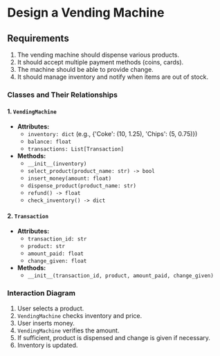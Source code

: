 # Design a Vending Machine

## Requirements

1. The vending machine should dispense various products.
2. It should accept multiple payment methods (coins, cards).
3. The machine should be able to provide change.
4. It should manage inventory and notify when items are out of stock.

### Classes and Their Relationships

#### 1. `VendingMachine`

- **Attributes:**
  - `inventory: dict` (e.g., {'Coke': (10, 1.25), 'Chips': (5, 0.75)})
  - `balance: float`
  - `transactions: List[Transaction]`
- **Methods:**
  - `__init__(inventory)`
  - `select_product(product_name: str) -> bool`
  - `insert_money(amount: float)`
  - `dispense_product(product_name: str)`
  - `refund() -> float`
  - `check_inventory() -> dict`

#### 2. `Transaction`

- **Attributes:**
  - `transaction_id: str`
  - `product: str`
  - `amount_paid: float`
  - `change_given: float`
- **Methods:**
  - `__init__(transaction_id, product, amount_paid, change_given)`

### Interaction Diagram

1. User selects a product.
2. `VendingMachine` checks inventory and price.
3. User inserts money.
4. `VendingMachine` verifies the amount.
5. If sufficient, product is dispensed and change is given if necessary.
6. Inventory is updated.
